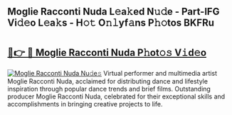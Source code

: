 ## Moglie Racconti Nuda L𝚎a𝚔ed N𝚞𝚍e - Part-lFG Vi𝚍𝚎o L𝚎a𝚔s - H𝚘𝚝 O𝚗𝚕yf𝚊ns P𝚑𝚘tos BKFRu

# <h2><a href="http://kf08khw.oniu.top/?m=Moglie+Racconti+Nuda">🔗👉 🔴 Moglie Racconti Nuda P𝚑ot𝚘𝚜 V𝚒d𝚎o</a></h2>

[![Moglie Racconti Nuda Nu𝚍e𝚜](https://i.imgur.com/0qMVB7G.gif)](http://kf08khw.oniu.top/?m=Moglie+Racconti+Nuda)
Virtual performer and multimedia artist Moglie Racconti Nuda, acclaimed for distributing dance and lifestyle inspiration through popular dance trends and brief films. Outstanding producer Moglie Racconti Nuda, celebrated for their exceptional skills and accomplishments in bringing creative projects to life.  
